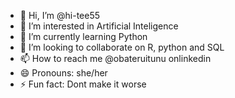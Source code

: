 - 👋 Hi, I’m @hi-tee55
- 👀 I’m interested in Artificial Inteligence
- 🌱 I’m currently learning Python
- 💞️ I’m looking to collaborate on R, python and SQL
- 📫 How to reach me @obateruitunu onlinkedin
- 😄 Pronouns: she/her
- ⚡ Fun fact: Dont make it worse

<!---
hi-tee55/hi-tee55 is a ✨ special ✨ repository because its `README.md` (this file) appears on your GitHub profile.
You can click the Preview link to take a look at your changes.
--->
